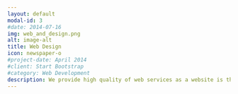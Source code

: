 ```yaml
---
layout: default
modal-id: 3
#date: 2014-07-16
img: web_and_design.png
alt: image-alt
title: Web Design
icon: newspaper-o
#project-date: April 2014
#client: Start Bootstrap
#category: Web Development
description: We provide high quality of web services as a website is the first impression that a customer see.  
---
```

